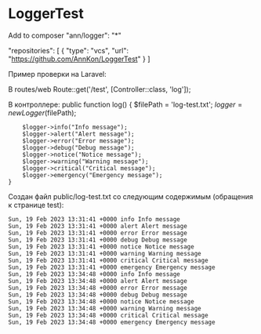 # LoggerTest

Add to composer
 "ann/logger": "*"

"repositories": [
    {
        "type": "vcs",
        "url": "https://github.com/AnnKon/LoggerTest"
    }
]

Пример проверки на Laravel:

В routes/web
Route::get('/test', [Controller::class, 'log']);

В контроллере:
public function log()
    {
        $filePath = 'log-test.txt';
        $logger = new Logger($filePath);
        
        $logger->info("Info message");
        $logger->alert("Alert message");
        $logger->error("Error message");
        $logger->debug("Debug message");
        $logger->notice("Notice message");
        $logger->warning("Warning message");
        $logger->critical("Critical message");
        $logger->emergency("Emergency message");
    }
    
Создан файл public/log-test.txt со следующим содержимым (обращения к странице test):
```
Sun, 19 Feb 2023 13:31:41 +0000 info Info message
Sun, 19 Feb 2023 13:31:41 +0000 alert Alert message
Sun, 19 Feb 2023 13:31:41 +0000 error Error message
Sun, 19 Feb 2023 13:31:41 +0000 debug Debug message
Sun, 19 Feb 2023 13:31:41 +0000 notice Notice message
Sun, 19 Feb 2023 13:31:41 +0000 warning Warning message
Sun, 19 Feb 2023 13:31:41 +0000 critical Critical message
Sun, 19 Feb 2023 13:31:41 +0000 emergency Emergency message
Sun, 19 Feb 2023 13:34:48 +0000 info Info message
Sun, 19 Feb 2023 13:34:48 +0000 alert Alert message
Sun, 19 Feb 2023 13:34:48 +0000 error Error message
Sun, 19 Feb 2023 13:34:48 +0000 debug Debug message
Sun, 19 Feb 2023 13:34:48 +0000 notice Notice message
Sun, 19 Feb 2023 13:34:48 +0000 warning Warning message
Sun, 19 Feb 2023 13:34:48 +0000 critical Critical message
Sun, 19 Feb 2023 13:34:48 +0000 emergency Emergency message
```
